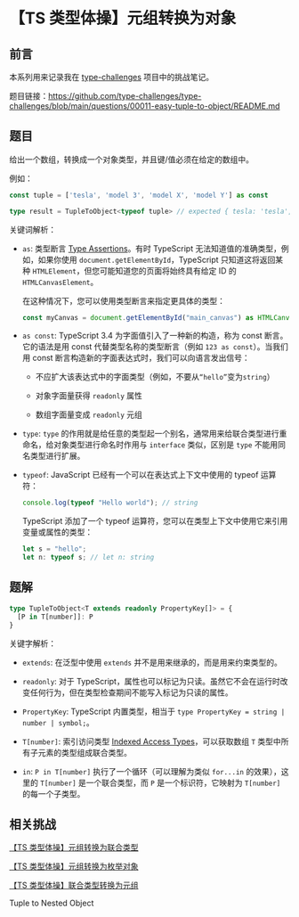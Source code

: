# 【TS 类型体操】元组转换为对象

## 前言

本系列用来记录我在 [type-challenges](https://github.com/type-challenges/type-challenges) 项目中的挑战笔记。

题目链接：https://github.com/type-challenges/type-challenges/blob/main/questions/00011-easy-tuple-to-object/README.md

## 题目

给出一个数组，转换成一个对象类型，并且键/值必须在给定的数组中。

例如：

```ts
const tuple = ['tesla', 'model 3', 'model X', 'model Y'] as const

type result = TupleToObject<typeof tuple> // expected { tesla: 'tesla', 'model 3': 'model 3', 'model X': 'model X', 'model Y': 'model Y'}
```

关键词解析：

- `as`: 类型断言 [Type Assertions](https://www.typescriptlang.org/docs/handbook/2/everyday-types.html#type-assertions)。有时 TypeScript 无法知道值的准确类型，例如，如果你使用 `document.getElementById`，TypeScript 只知道这将返回某种 `HTMLElement`，但您可能知道您的页面将始终具有给定 ID 的 `HTMLCanvasElement`。

  在这种情况下，您可以使用类型断言来指定更具体的类型：

  ```ts
  const myCanvas = document.getElementById("main_canvas") as HTMLCanvasElement;
  ```

- `as const`: TypeScript 3.4 为字面值引入了一种新的构造，称为 const 断言。它的语法是用 const 代替类型名称的类型断言（例如 `123 as const`）。当我们用 const 断言构造新的字面表达式时，我们可以向语言发出信号：

  - 不应扩大该表达式中的字面类型（例如，不要从`“hello”`变为`string`）

  - 对象字面量获得 `readonly` 属性

  - 数组字面量变成 `readonly` 元组

- `type`: `type` 的作用就是给任意的类型起一个别名，通常用来给联合类型进行重命名，给对象类型进行命名时作用与 `interface` 类似，区别是 `type` 不能用同名类型进行扩展。


- `typeof`: JavaScript 已经有一个可以在表达式上下文中使用的 typeof 运算符：

  ```js
  console.log(typeof "Hello world"); // string
  ```

  TypeScript 添加了一个 typeof 运算符，您可以在类型上下文中使用它来引用变量或属性的类型：

  ```ts
  let s = "hello";
  let n: typeof s; // let n: string
  ```

## 题解

```ts
type TupleToObject<T extends readonly PropertyKey[]> = {
  [P in T[number]]: P
}
```

关键字解析：

- `extends`: 在泛型中使用 `extends` 并不是用来继承的，而是用来约束类型的。

- `readonly`: 对于 TypeScript，属性也可以标记为只读。虽然它不会在运行时改变任何行为，但在类型检查期间不能写入标记为只读的属性。

- `PropertyKey`: TypeScript 内置类型，相当于 `type PropertyKey = string | number | symbol;`。

- `T[number]`: 索引访问类型 [Indexed Access Types](https://www.typescriptlang.org/docs/handbook/2/indexed-access-types.html)，可以获取数组 `T` 类型中所有子元素的类型组成联合类型。

- `in`: `P in T[number]` 执行了一个循环（可以理解为类似 `for...in` 的效果），这里的 `T[number]` 是一个联合类型，而 `P` 是一个标识符，它映射为 `T[number]` 的每一个子类型。

## 相关挑战

[【TS 类型体操】元组转换为联合类型](./%E3%80%90TS%20%E7%B1%BB%E5%9E%8B%E4%BD%93%E6%93%8D%E3%80%91%E5%85%83%E7%BB%84%E8%BD%AC%E6%8D%A2%E4%B8%BA%E8%81%94%E5%90%88%E7%B1%BB%E5%9E%8B.md)

[【TS 类型体操】元组转换为枚举对象](./%E3%80%90TS%20%E7%B1%BB%E5%9E%8B%E4%BD%93%E6%93%8D%E3%80%91%E5%85%83%E7%BB%84%E8%BD%AC%E6%8D%A2%E4%B8%BA%E6%9E%9A%E4%B8%BE%E5%AF%B9%E8%B1%A1.md)

[【TS 类型体操】联合类型转换为元组](./%E3%80%90TS%20%E7%B1%BB%E5%9E%8B%E4%BD%93%E6%93%8D%E3%80%91%E8%81%94%E5%90%88%E7%B1%BB%E5%9E%8B%E8%BD%AC%E6%8D%A2%E4%B8%BA%E5%85%83%E7%BB%84.md)

Tuple to Nested Object